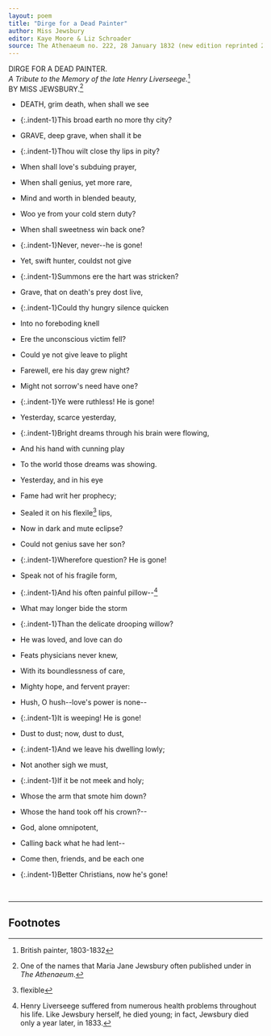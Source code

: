 ```yaml
---
layout: poem
title: "Dirge for a Dead Painter"
author: Miss Jewsbury
editor: Kaye Moore & Liz Schroader
source: The Athenaeum no. 222, 28 January 1832 (new edition reprinted 21 April 1832)
---
```


DIRGE FOR A DEAD PAINTER.  
*A Tribute to the Memory of the late Henry Liverseege.*[^fn1]  
BY MISS JEWSBURY.[^fn2]  

- DEATH, grim death, when shall we see  
- {:.indent-1}This broad earth no more thy city?  
- GRAVE, deep grave, when shall it be  
- {:.indent-1}Thou wilt close thy lips in pity?  
- When shall love's subduing prayer,  
- When shall genius, yet more rare,  
- Mind and worth in blended beauty,  
- Woo ye from your cold stern duty?  
- When shall sweetness win back one?  
- {:.indent-1}Never, never--he is gone!  

- Yet, swift hunter, couldst not give  
- {:.indent-1}Summons ere the hart was stricken?  
- Grave, that on death's prey dost live,  
- {:.indent-1}Could thy hungry silence quicken  
- Into no foreboding knell  
- Ere the unconscious victim fell?  
- Could ye not give leave to plight  
- Farewell, ere his day grew night?  
- Might not sorrow's need have one?  
- {:.indent-1}Ye were ruthless!  He is gone!  

- Yesterday, scarce yesterday,  
- {:.indent-1}Bright dreams through his brain were flowing,  
- And his hand with cunning play  
- To the world those dreams was showing.  
- Yesterday, and in his eye  
- Fame had writ her prophecy;  
- Sealed it on his flexile[^fn3] lips,  
- Now in dark and mute eclipse?  
- Could not genius save her son?  
- {:.indent-1}Wherefore question?  He is gone!  

- Speak not of his fragile form,  
- {:.indent-1}And his often painful pillow--[^fn4]  
- What may longer bide the storm  
- {:.indent-1}Than the delicate drooping willow?  
- He was loved, and love can do  
- Feats physicians never knew,  
- With its boundlessness of care,  
- Mighty hope, and fervent prayer:  
- Hush, O hush--love's power is none--  
- {:.indent-1}It is weeping!  He is gone!  

- Dust to dust; now, dust to dust,  
- {:.indent-1}And we leave his dwelling lowly;  
- Not another sigh we must,  
- {:.indent-1}If it be not meek and holy;  
- Whose the arm that smote him down?  
- Whose the hand took off his crown?--  
- God, alone omnipotent,  
- Calling back what he had lent--  
- Come then, friends, and be each one  
- {:.indent-1}Better Christians, now he's gone!  

<br>

---

## Footnotes

[^fn1]:  British painter, 1803-1832

[^fn2]:  One of the names that Maria Jane Jewsbury often published under in *The Athenaeum*.

[^fn3]:  flexible
	
[^fn4]:

	Henry Liverseege suffered from numerous health problems throughout his life.  Like Jewsbury herself, he died young; in fact, Jewsbury died only a year later, in 1833.

	
